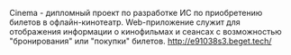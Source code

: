 Cinema - дипломный проект по разработке ИС по приобретению билетов в офлайн-кинотеатр.
Web-приложение служит для отображения информации о кинофильмах и сеансах с возможностью "бронирования" или "покупки" билетов.
http://e91038s3.beget.tech/
